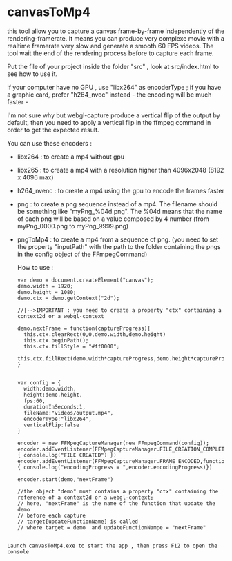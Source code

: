 # canvasToMp4

this tool allow you to capture a canvas frame-by-frame independently of the rendering-framerate. It means you can produce very complexe movie with a realtime framerate very slow and generate a smooth 60 FPS videos. The tool wait the end of the rendering process before to capture each frame.


Put the file of your project inside the folder "src" , look at src/index.html to see how to use it.

if your computer have no GPU , use "libx264" as encoderType ; if you have a graphic card, prefer "h264_nvec" instead - the encoding will be much faster -

I'm not sure why but webgl-capture produce a vertical flip of the output by default, then you need to apply a vertical flip in the ffmpeg command in order to get the expected result. 

You can use these encoders : 
- libx264 : to create a mp4 without gpu
- libx265 : to create a mp4 with a resolution higher than 4096x2048 (8192 x 4096 max) 
- h264_nvenc : to create a mp4 using the gpu to encode the frames faster 
- png : to create a png sequence instead of a mp4. The filename should be something like "myPng_%04d.png".
        The %04d means that the name of each png will be based on a value composed by 4 number (from myPng_0000.png to myPng_9999.png) 
        
- pngToMp4 : to create a mp4 from a sequence of png. 
             (you need to set the property "inputPath" with the path to the folder containing the pngs 
             in the config object of the FFmpegCommand)
             
             
             
  
  How to use : 
  ```
  var demo = document.createElement("canvas");
  demo.width = 1920;
  demo.height = 1080;
  demo.ctx = demo.getContext("2d"); 
  
  //|-->IMPORTANT : you need to create a property "ctx" containing a context2d or a webgl-context

  demo.nextFrame = function(captureProgress){   
    this.ctx.clearRect(0,0,demo.width,demo.height)
    this.ctx.beginPath();
    this.ctx.fillStyle = "#ff0000";
    this.ctx.fillRect(demo.width*captureProgress,demo.height*captureProgress,100,100);
  }
  
  
  var config = {
    width:demo.width,
    height:demo.height,
    fps:60,
    durationInSeconds:1,
    fileName:"videos/output.mp4",
    encoderType:"libx264",
    verticalFlip:false
  }

  encoder = new FFMpegCaptureManager(new FFmpegCommand(config));
  encoder.addEventListener(FFMpegCaptureManager.FILE_CREATION_COMPLETED,function(e){ console.log("FILE CREATED") })
  encoder.addEventListener(FFMpegCaptureManager.FRAME_ENCODED,function(e){ console.log("encodingProgress = ",encoder.encodingProgress)})

  encoder.start(demo,"nextFrame") 

  //the object "demo" must contains a property "ctx" containing the reference of a context2d or a webgl-context;
  // here, "nextFrame" is the name of the function that update the demo
  // before each capture 
  // target[updateFunctionName] is called 
  // where target = demo  and updateFunctionNampe = "nextFrame"  
```

Launch canvasToMp4.exe to start the app , then press F12 to open the console 
